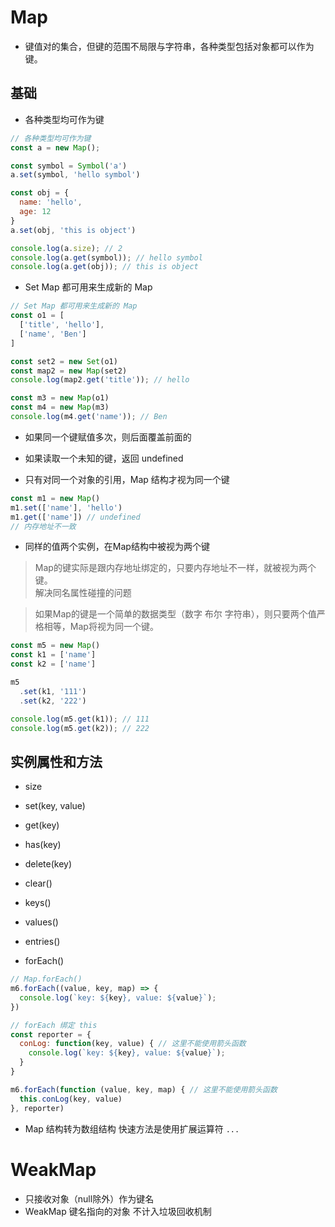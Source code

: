 # Map

- 键值对的集合，但键的范围不局限与字符串，各种类型包括对象都可以作为键。

## 基础

- 各种类型均可作为键

```js
// 各种类型均可作为键
const a = new Map();

const symbol = Symbol('a')
a.set(symbol, 'hello symbol')

const obj = {
  name: 'hello',
  age: 12
}
a.set(obj, 'this is object')

console.log(a.size); // 2
console.log(a.get(symbol)); // hello symbol
console.log(a.get(obj)); // this is object
```

- Set Map 都可用来生成新的 Map

```js
// Set Map 都可用来生成新的 Map
const o1 = [
  ['title', 'hello'],
  ['name', 'Ben']
]

const set2 = new Set(o1)
const map2 = new Map(set2)
console.log(map2.get('title')); // hello

const m3 = new Map(o1)
const m4 = new Map(m3)
console.log(m4.get('name')); // Ben
```

- 如果同一个键赋值多次，则后面覆盖前面的

- 如果读取一个未知的键，返回 undefined

- 只有对同一个对象的引用，Map 结构才视为同一个键

```js
const m1 = new Map()
m1.set(['name'], 'hello')
m1.get(['name']) // undefined
// 内存地址不一致
```

- 同样的值两个实例，在Map结构中被视为两个键

> Map的键实际是跟内存地址绑定的，只要内存地址不一样，就被视为两个键。  
  解决同名属性碰撞的问题  

> 如果Map的键是一个简单的数据类型（数字 布尔 字符串），则只要两个值严格相等，Map将视为同一个键。

```js
const m5 = new Map()
const k1 = ['name']
const k2 = ['name']

m5
  .set(k1, '111')
  .set(k2, '222')

console.log(m5.get(k1)); // 111
console.log(m5.get(k2)); // 222
```

## 实例属性和方法

- size

- set(key, value)

- get(key)

- has(key)

- delete(key)

- clear()

- keys()

- values()

- entries() 

- forEach() 

```js
// Map.forEach()
m6.forEach((value, key, map) => {
  console.log(`key: ${key}, value: ${value}`);
})

// forEach 绑定 this
const reporter = {
  conLog: function(key, value) { // 这里不能使用箭头函数
    console.log(`key: ${key}, value: ${value}`);
  }
} 

m6.forEach(function (value, key, map) { // 这里不能使用箭头函数
  this.conLog(key, value)
}, reporter)
```

- Map 结构转为数组结构 快速方法是使用扩展运算符 `...`


# WeakMap

- 只接收对象（null除外）作为键名
- WeakMap 键名指向的对象 不计入垃圾回收机制
